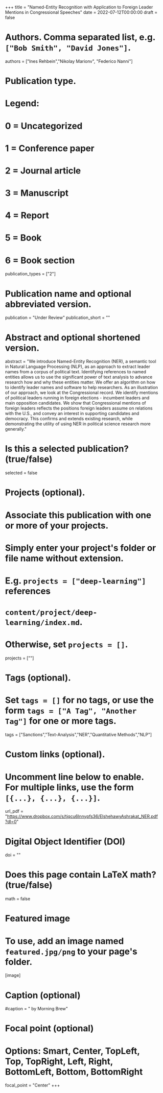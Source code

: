
+++
title = "Named-Entity Recognition with Application to Foreign Leader Mentions in Congressional Speeches"
date = 2022-07-12T00:00:00
draft = false

# Authors. Comma separated list, e.g. `["Bob Smith", "David Jones"]`.
authors = ["Ines Rehbein","Nikolay Marionv", "Federico Nanni"]

# Publication type.
# Legend:
# 0 = Uncategorized
# 1 = Conference paper
# 2 = Journal article
# 3 = Manuscript
# 4 = Report
# 5 = Book
# 6 = Book section
publication_types = ["2"]

# Publication name and optional abbreviated version.
publication = "Under Review"
publication_short = ""

# Abstract and optional shortened version.
abstract = "We introduce Named-Entity Recognition (NER), a semantic tool in Natural Language Processing (NLP), as an approach to extract leader names from a corpus of political text. Identifying references to named entities allows us to use the significant power of text analysis to advance research how and why these entities matter. We offer an algorithm on how to identify leader names and software to help researchers. As an illustration of our approach, we look at the Congressional record. We identify mentions of political leaders running in foreign elections - incumbent leaders and main opposition candidates. We show that Congressional mentions of foreign leaders reflects the positions foreign leaders assume on relations with the U.S., and convey an interest in supporting candidates and democracy. This confirms and extends existing research, while demonstrating the utility of using NER in political science research more generally."

# Is this a selected publication? (true/false)
selected = false

# Projects (optional).
#   Associate this publication with one or more of your projects.
#   Simply enter your project's folder or file name without extension.
#   E.g. `projects = ["deep-learning"]` references 
#   `content/project/deep-learning/index.md`.
#   Otherwise, set `projects = []`.
projects = [""]

# Tags (optional).
#   Set `tags = []` for no tags, or use the form `tags = ["A Tag", "Another Tag"]` for one or more tags.
tags = ["Sanctions","Text-Analysis","NER","Quantitative Methods","NLP"]

# Custom links (optional).
#   Uncomment line below to enable. For multiple links, use the form `[{...}, {...}, {...}]`.
url_pdf = "https://www.dropbox.com/s/tjqcu6lnnypfs36/ElshehawyAshrakat_NER.pdf?dl=0" 

# Digital Object Identifier (DOI)
doi = ""

# Does this page contain LaTeX math? (true/false)
math = false

# Featured image
# To use, add an image named `featured.jpg/png` to your page's folder. 
[image]
  # Caption (optional)
  #caption = " by Morning Brew"

  # Focal point (optional)
  # Options: Smart, Center, TopLeft, Top, TopRight, Left, Right, BottomLeft, Bottom, BottomRight
  focal_point = "Center"
+++


